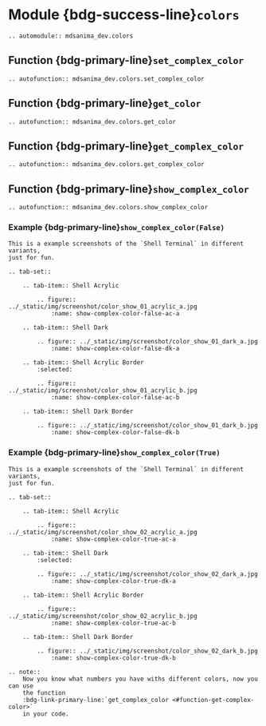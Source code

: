 # Module {bdg-success-line}`colors`

```{eval-rst}
.. automodule:: mdsanima_dev.colors
```

## Function {bdg-primary-line}`set_complex_color`

```{eval-rst}
.. autofunction:: mdsanima_dev.colors.set_complex_color
```

## Function {bdg-primary-line}`get_color`

```{eval-rst}
.. autofunction:: mdsanima_dev.colors.get_color
```

## Function {bdg-primary-line}`get_complex_color`

```{eval-rst}
.. autofunction:: mdsanima_dev.colors.get_complex_color
```

## Function {bdg-primary-line}`show_complex_color`

```{eval-rst}
.. autofunction:: mdsanima_dev.colors.show_complex_color
```

### Example {bdg-primary-line}`show_complex_color(False)`

```{eval-rst}
This is a example screenshots of the `Shell Terminal` in different variants,
just for fun.
```

```{eval-rst}
.. tab-set::

    .. tab-item:: Shell Acrylic

        .. figure:: ../_static/img/screenshot/color_show_01_acrylic_a.jpg
            :name: show-complex-color-false-ac-a

    .. tab-item:: Shell Dark

        .. figure:: ../_static/img/screenshot/color_show_01_dark_a.jpg
            :name: show-complex-color-false-dk-a

    .. tab-item:: Shell Acrylic Border
        :selected:

        .. figure:: ../_static/img/screenshot/color_show_01_acrylic_b.jpg
            :name: show-complex-color-false-ac-b

    .. tab-item:: Shell Dark Border

        .. figure:: ../_static/img/screenshot/color_show_01_dark_b.jpg
            :name: show-complex-color-false-dk-b
```

### Example {bdg-primary-line}`show_complex_color(True)`

```{eval-rst}
This is a example screenshots of the `Shell Terminal` in different variants,
just for fun.
```

```{eval-rst}
.. tab-set::

    .. tab-item:: Shell Acrylic

        .. figure:: ../_static/img/screenshot/color_show_02_acrylic_a.jpg
            :name: show-complex-color-true-ac-a

    .. tab-item:: Shell Dark
        :selected:

        .. figure:: ../_static/img/screenshot/color_show_02_dark_a.jpg
            :name: show-complex-color-true-dk-a

    .. tab-item:: Shell Acrylic Border

        .. figure:: ../_static/img/screenshot/color_show_02_acrylic_b.jpg
            :name: show-complex-color-true-ac-b

    .. tab-item:: Shell Dark Border

        .. figure:: ../_static/img/screenshot/color_show_02_dark_b.jpg
            :name: show-complex-color-true-dk-b
```

```{eval-rst}
.. note::
    Now you know what numbers you have withs different colors, now you can use
    the function
    :bdg-link-primary-line:`get_complex_color <#function-get-complex-color>`
    in your code.
```
